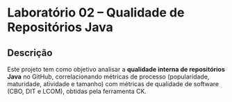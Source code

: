 # Laboratório 02 – Qualidade de Repositórios Java

## Descrição
Este projeto tem como objetivo analisar a **qualidade interna de repositórios Java** no GitHub, correlacionando métricas de processo (popularidade, maturidade, atividade e tamanho) com métricas de qualidade de software (CBO, DIT e LCOM), obtidas pela ferramenta CK.
